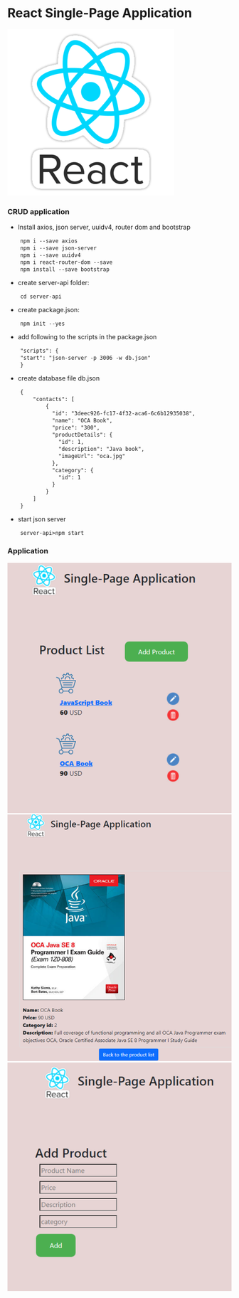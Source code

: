 # React Single-Page Application
![React](src/images/react_2.png)

### CRUD application  

- Install axios, json server, uuidv4, router dom and bootstrap
```
    npm i --save axios
    npm i --save json-server
    npm i --save uuidv4
    npm i react-router-dom --save
    npm install --save bootstrap
```
- create server-api folder:
```
    cd server-api
```
- create package.json:
```
    npm init --yes
```

- add following to the scripts in the package.json
```
    "scripts": {
    "start": "json-server -p 3006 -w db.json"
    }
```
- create database file db.json

```
    {
        "contacts": [
            {
              "id": "3deec926-fc17-4f32-aca6-6c6b12935038",
              "name": "OCA Book",
              "price": "300",
              "productDetails": {
                "id": 1,
                "description": "Java book",
                "imageUrl": "oca.jpg"
              },
              "category": {
                "id": 1
              }
            }
        ]
    }
```
- start json server
```
    server-api>npm start
```

### Application
![React](src/images/spa.png)
![React](src/images/book.png)
![React](src/images/add.png)

